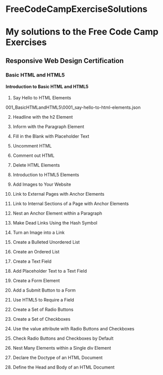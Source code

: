 # FreeCodeCampExerciseSolutions

# My solutions to the Free Code Camp Exercises

## Responsive Web Design Certification

### Basic HTML and HTML5

#### Introduction to Basic HTML and HTML5

1. Say Hello to HTML Elements

001_BasicHTMLandHTML5\0001_say-hello-to-html-elements.json

2. Headline with the h2 Element

3. Inform with the Paragraph Element

4. Fill in the Blank with Placeholder Text

5. Uncomment HTML

6. Comment out HTML

7. Delete HTML Elements

8. Introduction to HTML5 Elements

9. Add Images to Your Website

10. Link to External Pages with Anchor Elements

11. Link to Internal Sections of a Page with Anchor Elements

12. Nest an Anchor Element within a Paragraph

13. Make Dead Links Using the Hash Symbol

14. Turn an Image into a Link

15. Create a Bulleted Unordered List

16. Create an Ordered List

17. Create a Text Field

18. Add Placeholder Text to a Text Field

19. Create a Form Element

20. Add a Submit Button to a Form

21. Use HTML5 to Require a Field

22. Create a Set of Radio Buttons

23. Create a Set of Checkboxes

24. Use the value attribute with Radio Buttons and Checkboxes

25. Check Radio Buttons and Checkboxes by Default

26. Nest Many Elements within a Single div Element

27. Declare the Doctype of an HTML Document

28. Define the Head and Body of an HTML Document


